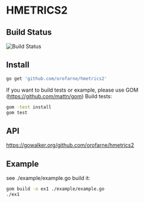 HMETRICS2
=========

Build Status
------------

![Build Status](https://travis-ci.org/orofarne/hmetrics2.svg)


Install
-------
```bash
go get 'github.com/orofarne/hmetrics2'
```
If you want to build tests or example, please use GOM (https://github.com/mattn/gom)
Build tests:
```bash
gom -test install
gom test
```

API
---
https://gowalker.org/github.com/orofarne/hmetrics2

Example
-------
see ./example/example.go
build it:
```bash
gom build -o ex1 ./example/example.go
./ex1
```

